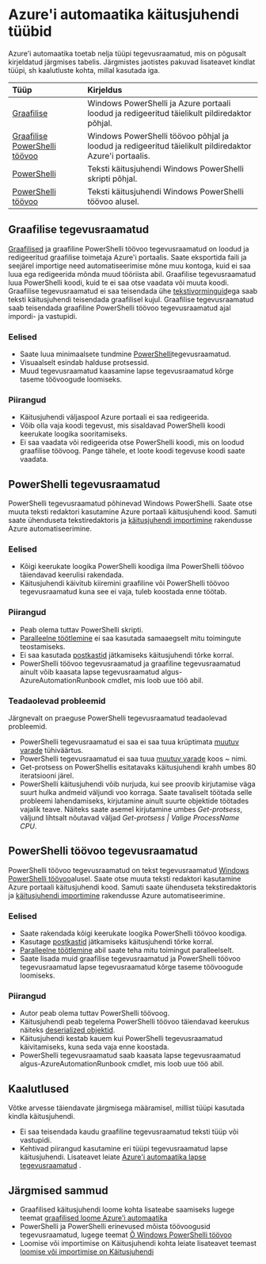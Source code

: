 <properties 
   pageTitle="Azure'i automaatika Käitusjuhendi tüübid"
   description="Kirjeldatakse tegevusraamatud, mida saate kasutada Azure automatiseerimine ja asjaolu tuleks arvesse võtta, kui kindlaks teha, millist tüüpi kasutada erinevat tüüpi. "
   services="automation"
   documentationCenter=""
   authors="mgoedtel"
   manager="jwhit"
   editor="tysonn" />
<tags 
   ms.service="automation"
   ms.devlang="na"
   ms.topic="article"
   ms.tgt_pltfrm="na"
   ms.workload="infrastructure-services"
   ms.date="09/12/2016"
   ms.author="bwren" />

# <a name="azure-automation-runbook-types"></a>Azure'i automaatika käitusjuhendi tüübid

Azure'i automaatika toetab nelja tüüpi tegevusraamatud, mis on põgusalt kirjeldatud järgmises tabelis.  Järgmistes jaotistes pakuvad lisateavet kindlat tüüpi, sh kaalutluste kohta, millal kasutada iga.


| Tüüp |  Kirjeldus |
|:---|:---|
| [Graafilise](#graphical-runbooks) | Windows PowerShelli ja Azure portaali loodud ja redigeeritud täielikult pildiredaktor põhjal. | 
| [Graafilise PowerShelli töövoo](#graphical-runbooks) | Windows PowerShelli töövoo põhjal ja loodud ja redigeeritud täielikult pildiredaktor Azure'i portaalis. 
| [PowerShelli](#powershell-runbooks) | Teksti käitusjuhendi Windows PowerShelli skripti põhjal.
| [PowerShelli töövoo](#powershell-workflow-runbooks) | Teksti käitusjuhendi Windows PowerShelli töövoo alusel. |


## <a name="graphical-runbooks"></a>Graafilise tegevusraamatud

[Graafilised](automation-runbook-types.md#graphical-runbooks) ja graafiline PowerShelli töövoo tegevusraamatud on loodud ja redigeeritud graafilise toimetaja Azure'i portaalis.  Saate eksportida faili ja seejärel importige need automatiseerimise mõne muu kontoga, kuid ei saa luua ega redigeerida mõnda muud tööriista abil.  Graafilise tegevusraamatud luua PowerShelli koodi, kuid te ei saa otse vaadata või muuta koodi. Graafilise tegevusraamatud ei saa teisendada ühe [tekstivorminguid](automation-runbook-types.md)ega saab teksti käitusjuhendi teisendada graafilisel kujul. Graafilise tegevusraamatud saab teisendada graafiline PowerShelli töövoo tegevusraamatud ajal impordi- ja vastupidi.

### <a name="advantages"></a>Eelised

- Saate luua minimaalsete tundmine [PowerShelli](automation-powershell-workflow.md)tegevusraamatud.
- Visuaalselt esindab halduse protsessid.
- Muud tegevusraamatud kaasamine lapse tegevusraamatud kõrge taseme töövoogude loomiseks.


### <a name="limitations"></a>Piirangud

- Käitusjuhendi väljaspool Azure portaali ei saa redigeerida.
- Võib olla vaja koodi tegevust, mis sisaldavad PowerShelli koodi keerukate loogika sooritamiseks.
- Ei saa vaadata või redigeerida otse PowerShelli koodi, mis on loodud graafilise töövoog. Pange tähele, et loote koodi tegevuse koodi saate vaadata.


## <a name="powershell-runbooks"></a>PowerShelli tegevusraamatud

PowerShelli tegevusraamatud põhinevad Windows PowerShelli.  Saate otse muuta teksti redaktori kasutamine Azure portaali käitusjuhendi kood.  Samuti saate ühenduseta tekstiredaktoris ja [käitusjuhendi importimine](http://msdn.microsoft.com/library/azure/dn643637.aspx) rakendusse Azure automatiseerimine.

### <a name="advantages"></a>Eelised

- Kõigi keerukate loogika PowerShelli koodiga ilma PowerShelli töövoo täiendavad keerulisi rakendada. 
- Käitusjuhendi käivitub kiiremini graafiline või PowerShelli töövoo tegevusraamatud kuna see ei vaja, tuleb koostada enne töötab.

### <a name="limitations"></a>Piirangud

- Peab olema tuttav PowerShelli skripti.
- [Paralleelne töötlemine](automation-powershell-workflow.md#parallel-processing) ei saa kasutada samaaegselt mitu toimingute teostamiseks.
- Ei saa kasutada [postkastid](automation-powershell-workflow.md#checkpoints) jätkamiseks käitusjuhendi tõrke korral.
- PowerShelli töövoo tegevusraamatud ja graafiline tegevusraamatud ainult võib kaasata lapse tegevusraamatud algus-AzureAutomationRunbook cmdlet, mis loob uue töö abil.

### <a name="known-issues"></a>Teadaolevad probleemid
Järgnevalt on praeguse PowerShelli tegevusraamatud teadaolevad probleemid.

- PowerShelli tegevusraamatud ei saa ei saa tuua krüptimata [muutuv varade](automation-variables.md) tühiväärtus.
- PowerShelli tegevusraamatud ei saa tuua [muutuv varade](automation-variables.md) koos *~* nimi.
- Get-protsess on PowerShellis esitatavaks käitusjuhendi krahh umbes 80 iteratsiooni järel. 
- PowerShelli käitusjuhendi võib nurjuda, kui see proovib kirjutamise väga suurt hulka andmeid väljundi voo korraga.   Saate tavaliselt töötada selle probleemi lahendamiseks, kirjutamine ainult suurte objektide töötades vajalik teave.  Näiteks saate asemel kirjutamine umbes *Get-protsess*, väljund lihtsalt nõutavad väljad *Get-protsess | Valige ProcessName CPU*.

## <a name="powershell-workflow-runbooks"></a>PowerShelli töövoo tegevusraamatud

PowerShelli töövoo tegevusraamatud on tekst tegevusraamatud [Windows PowerShelli töövoo](automation-powershell-workflow.md)alusel.  Saate otse muuta teksti redaktori kasutamine Azure portaali käitusjuhendi kood.  Samuti saate ühenduseta tekstiredaktoris ja [käitusjuhendi importimine](http://msdn.microsoft.com/library/azure/dn643637.aspx) rakendusse Azure automatiseerimine.

### <a name="advantages"></a>Eelised

- Saate rakendada kõigi keerukate loogika PowerShelli töövoo koodiga.
- Kasutage [postkastid](automation-powershell-workflow.md#checkpoints) jätkamiseks käitusjuhendi tõrke korral.
- [Paralleelne töötlemine](automation-powershell-workflow.md#parallel-processing) abil saate teha mitu toimingut paralleelselt.
- Saate lisada muid graafilise tegevusraamatud ja PowerShelli töövoo tegevusraamatud lapse tegevusraamatud kõrge taseme töövoogude loomiseks.


### <a name="limitations"></a>Piirangud

- Autor peab olema tuttav PowerShelli töövoog.
- Käitusjuhendi peab tegelema PowerShelli töövoo täiendavad keerukus näiteks [deserialized objektid](automation-powershell-workflow.md#code-changes).
- Käitusjuhendi kestab kauem kui PowerShelli tegevusraamatud käivitamiseks, kuna seda vaja enne koostada.
- PowerShelli tegevusraamatud saab kaasata lapse tegevusraamatud algus-AzureAutomationRunbook cmdlet, mis loob uue töö abil.


## <a name="considerations"></a>Kaalutlused

Võtke arvesse täiendavate järgmisega määramisel, millist tüüpi kasutada kindla käitusjuhendi.

- Ei saa teisendada kaudu graafiline tegevusraamatud teksti tüüp või vastupidi.
- Kehtivad piirangud kasutamine eri tüüpi tegevusraamatud lapse käitusjuhendi.  Lisateavet leiate [Azure'i automaatika lapse tegevusraamatud](automation-child-runbooks.md) .

  
## <a name="next-steps"></a>Järgmised sammud

- Graafilised käitusjuhendi loome kohta lisateabe saamiseks lugege teemat [graafilised loome Azure'i automaatika](automation-graphical-authoring-intro.md)
- PowerShelli ja PowerShelli erinevused mõista töövoogusid tegevusraamatud, lugege teemat [Õ Windows PowerShelli töövoo](automation-powershell-workflow.md)
- Loomise või importimise on Käitusjuhendi kohta leiate lisateavet teemast [loomise või importimise on Käitusjuhendi](automation-creating-importing-runbook.md)



